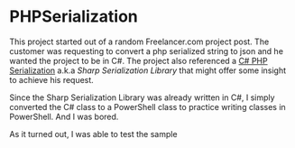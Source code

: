 # PHPSerialization

This project started out of a random Freelancer.com project post. The customer was requesting to convert a php serialized string to json and he wanted the project to be in C#. The project also referenced a [C# PHP Serialization](https://sourceforge.net/projects/csphpserial/) a.k.a *Sharp Serialization Library* that might offer some insight to achieve his request. 

Since the Sharp Serialization Library was already written in C#, I simply converted the C# class to a PowerShell class to practice writing classes in PowerShell. And I was bored. 

As it turned out, I was able to test the sample 
